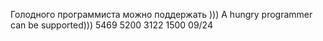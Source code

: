 Голодного программиста можно поддержать )))
A hungry programmer can be supported)))
5469 5200 3122 1500
09/24

